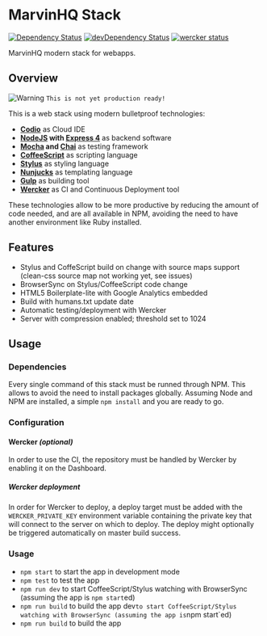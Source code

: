 MarvinHQ Stack
==============

[![Dependency Status](https://david-dm.org/marvinhq/stack.svg?style=flat)](https://david-dm.org/marvinhq/stack)
[![devDependency Status](https://david-dm.org/marvinhq/stack/dev-status.svg?style=flat)](https://david-dm.org/marvinhq/stack#info=devDependencies)
[![wercker status](https://app.wercker.com/status/110f26565441783b2e8e413520f3f44e/s "wercker status")](https://app.wercker.com/project/bykey/110f26565441783b2e8e413520f3f44e)

MarvinHQ modern stack for webapps.

## Overview

![Warning](https://cdn2.iconfinder.com/data/icons/splashyIcons/warning_triangle.png "Warning") `This is not yet production ready!`

This is a web stack using modern bulletproof technologies:

* **[Codio](http://codio.com)** as Cloud IDE
* **[NodeJS](http://nodejs.org/api/) with [Express 4](http://expressjs.com/4x/api.html)** as backend software
* **[Mocha](http://visionmedia.github.io/mocha/) and [Chai](http://chaijs.com/api/)** as testing framework
* **[CoffeeScript](http://coffeescript.org/)** as scripting language
* **[Stylus](http://learnboost.github.io/stylus/)** as styling language
* **[Nunjucks](http://mozilla.github.io/nunjucks/)** as templating language
* **[Gulp](https://github.com/gulpjs/gulp/blob/master/README.md#gulp---)** as building tool
* **[Wercker](http://devcenter.wercker.com/)** as CI and Continuous Deployment tool

These technologies allow to be more productive by reducing the amount of code needed, and are all available in NPM, avoiding the need to have another environment like Ruby installed.

## Features

* Stylus and CoffeScript build on change with source maps support (clean-css source map not working yet, see issues)
* BrowserSync on Stylus/CoffeeScript code change
* HTML5 Boilerplate-lite with Google Analytics embedded
* Build with humans.txt update date
* Automatic testing/deployment with Wercker
* Server with compression enabled; threshold set to 1024

## Usage

### Dependencies

Every single command of this stack must be runned through NPM. This allows to avoid the need to install packages globally.
Assuming Node and NPM are installed, a simple `npm install` and you are ready to go.

### Configuration

#### Wercker *(optional)*

In order to use the CI, the repository must be handled by Wercker by enabling it on the Dashboard.

##### Wercker deployment

In order for Wercker to deploy, a deploy target must be added with the `WERCKER_PRIVATE_KEY` environment variable containing the private key that will connect to the server on which to deploy. The deploy might optionally be triggered automatically on master build success.

### Usage

* `npm start` to start the app in development mode
* `npm test` to test the app
* `npm run dev` to start CoffeeScript/Stylus watching with BrowserSync (assuming the app is `npm start`ed)
* `npm run build` to build the app
 dev` to start CoffeeScript/Stylus watching with BrowserSync (assuming the app is `npm start`ed)
* `npm run build` to build the app
